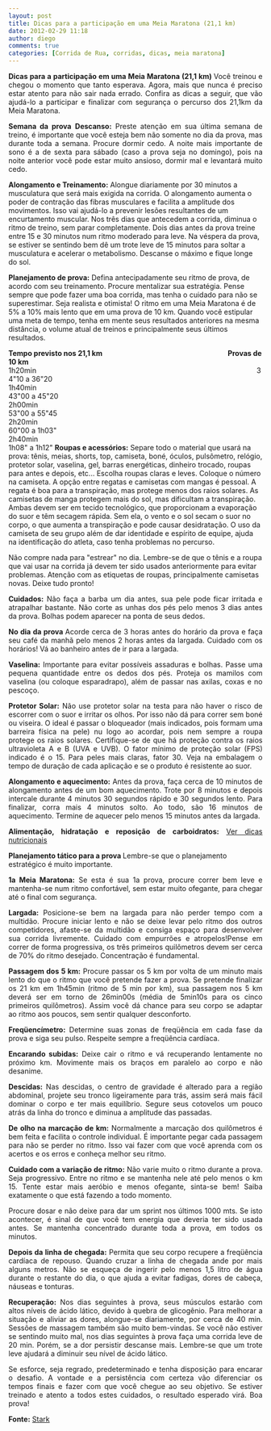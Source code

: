 ```yaml
---
layout: post
title: Dicas para a participação em uma Meia Maratona (21,1 km) 
date: 2012-02-29 11:18
author: diego
comments: true
categories: [Corrida de Rua, corridas, dicas, meia maratona]
---
```

<p align="justify"><strong>Dicas para a participação em uma Meia Maratona (21,1 km)
</strong>Você treinou e chegou o momento que tanto esperava. Agora, mais que nunca é preciso estar atento para não sair nada errado. Confira as dicas a seguir, que vão ajudá-lo a participar e finalizar com segurança o percurso dos 21,1km da Meia Maratona.</p>
<p align="justify"><strong>Semana da prova</strong>
<strong>Descanso:</strong> Preste atenção em sua última semana de treino, é importante que você esteja bem não somente no dia da prova, mas durante toda a semana. Procure dormir cedo. A noite mais importante de sono é a de sexta para sábado (caso a prova seja no domingo), pois na noite anterior você pode estar muito ansioso, dormir mal e levantará muito cedo.</p>
<strong>Alongamento e Treinamento:</strong> Alongue diariamente por 30 minutos a musculatura que será mais exigida na corrida. O alongamento aumenta o poder de contração das fibras musculares e facilita a amplitude dos movimentos. Isso vai ajudá-lo a prevenir lesões resultantes de um encurtamento muscular. Nos três dias que antecedem a corrida, diminua o ritmo de treino, sem parar completamente. Dois dias antes da prova treine entre 15 e 30 minutos num ritmo moderado para leve. Na véspera da prova, se estiver se sentindo bem dê um trote leve de 15 minutos para soltar a musculatura e acelerar o metabolismo. Descanse o máximo e fique longe do sol.

<strong>Planejamento de prova:</strong> Defina antecipadamente seu ritmo de prova, de acordo com seu treinamento. Procure mentalizar sua estratégia. Pense sempre que pode fazer uma boa corrida, mas tenha o cuidado para não se superestimar. Seja realista e otimista!
O ritmo em uma Meia Maratona é de 5% a 10% mais lento que em uma prova de 10 km. Quando você estipular uma meta de tempo, tenha em mente seus resultados anteriores na mesma distância, o volume atual de treinos e principalmente seus últimos resultados.

<strong>Tempo previsto nos 21,1 km                                                                           Provas de 10 km</strong>
1h20min                                                                                                               34"10 a 36"20
1h40min                                                                                                               43"00 a 45"20
2h00min                                                                                                               53"00 a 55"45
2h20min                                                                                                               60"00 a 1h03"
2h40min                                                                                                               1h08" a 1h12"
<strong>
Roupas e acessórios:</strong> Separe todo o material que usará na prova: tênis, meias, shorts, top, camiseta, boné, óculos, pulsômetro, relógio, protetor solar, vaselina, gel, barras energéticas, dinheiro trocado, roupas para antes e depois, etc... Escolha roupas claras e leves. Coloque o número na camiseta. A opção entre regatas e camisetas com mangas é pessoal. A regata é boa para a transpiração, mas protege menos dos raios solares. As camisetas de manga protegem mais do sol, mas dificultam a transpiração. Ambas devem ser em tecido tecnológico, que proporcionam a evaporação do suor e têm secagem rápida. Sem ela, o vento e o sol secam o suor no corpo, o que aumenta a transpiração e pode causar desidratação. O uso da camiseta de seu grupo além de dar identidade e espírito de equipe, ajuda na identificação do atleta, caso tenha problemas no percurso.

Não compre nada para "estrear" no dia. Lembre-se de que o tênis e a roupa que vai usar na corrida já devem ter sido usados anteriormente para evitar problemas. Atenção com as etiquetas de roupas, principalmente camisetas novas. Deixe tudo pronto!
<p align="justify"><strong>Cuidados:</strong> Não faça a barba um dia antes, sua pele pode ficar irritada e atrapalhar bastante. Não corte as unhas dos pés pelo menos 3 dias antes da prova. Bolhas podem aparecer na ponta de seus dedos.</p>
<p align="justify"><strong>No dia da prova
</strong>Acorde cerca de 3 horas antes do horário da prova e faça seu café da manhã pelo menos 2 horas antes da largada. Cuidado com os horários! Vá ao banheiro antes de ir para a largada.</p>
<p align="justify"><strong>Vaselina:</strong> Importante para evitar possíveis assaduras e bolhas. Passe uma pequena quantidade entre os dedos dos pés. Proteja os mamilos com vaselina (ou coloque esparadrapo), além de passar nas axilas, coxas e no pescoço.</p>
<p align="justify"><strong>Protetor Solar:</strong> Não use protetor solar na testa para não haver o risco de escorrer com o suor e irritar os olhos. Por isso não dá para correr sem boné ou viseira. O ideal é passar o bloqueador (mais indicados, pois formam uma barreira física na pele) nu logo ao acordar, pois nem sempre a roupa protege os raios solares. Certifique-se de que há proteção contra os raios ultravioleta A e B (UVA e UVB). O fator mínimo de proteção solar (FPS) indicado é o 15. Para peles mais claras, fator 30. Veja na embalagem o tempo de duração de cada aplicação e se o produto é resistente ao suor.</p>
<p align="justify"><strong>Alongamento e aquecimento:</strong> Antes da prova, faça cerca de 10 minutos de alongamento antes de um bom aquecimento. Trote por 8 minutos e depois intercale durante 4 minutos 30 segundos rápido e 30 segundos lento. Para finalizar, corra mais 4 minutos solto. Ao todo, são 16 minutos de aquecimento. Termine de aquecer pelo menos 15 minutos antes da largada.</p>
<p align="justify"><strong>Alimentação, hidratação e reposição de carboidratos:</strong> <a href="http://www.diegoronan.com.br/diegoronan/index.php/2012/02/29/dicas-nutricionais-para-meia-maratona/">Ver dicas nutricionais</a></p>
<strong>Planejamento tático para a prova
</strong>Lembre-se que o planejamento estratégico é muito importante.
<p align="justify"><strong>1a Meia Maratona:</strong> Se esta é sua 1a prova, procure correr bem leve e mantenha-se num ritmo confortável, sem estar muito ofegante, para chegar até o final com segurança.</p>
<p align="justify"><strong>Largada:</strong> Posicione-se bem na largada para não perder tempo com a multidão. Procure iniciar lento e não se deixe levar pelo ritmo dos outros competidores, afaste-se da multidão e consiga espaço para desenvolver sua corrida livremente. Cuidado com empurrões e atropelos!Pense em correr de forma progressiva, os três primeiros quilômetros devem ser cerca de 70% do ritmo desejado. Concentração é fundamental.</p>
<p align="justify"><strong>Passagem dos 5 km:</strong> Procure passar os 5 km por volta de um minuto mais lento do que o ritmo que você pretende fazer a prova. Se pretende finalizar os 21 km em 1h45min (ritmo de 5 min por km), sua passagem nos 5 km deverá ser em torno de 26min00s (média de 5min10s para os cinco primeiros quilômetros). Assim você dá chance para seu corpo se adaptar ao ritmo aos poucos, sem sentir qualquer desconforto.</p>
<p align="justify"><strong>Freqüencímetro:</strong> Determine suas zonas de freqüência em cada fase da prova e siga seu pulso. Respeite sempre a freqüência cardíaca.</p>
<p align="justify"><strong>Encarando subidas:</strong> Deixe cair o ritmo e vá recuperando lentamente no próximo km. Movimente mais os braços em paralelo ao corpo e não desanime.</p>
<p align="justify"><strong>Descidas:</strong> Nas descidas, o centro de gravidade é alterado para a região abdominal, projete seu tronco ligeiramente para trás, assim será mais fácil dominar o corpo e ter mais equilíbrio. Segure seus cotovelos um pouco atrás da linha do tronco e diminua a amplitude das passadas.</p>
<p align="justify"><strong>De olho na marcação de km:</strong> Normalmente a marcação dos quilômetros é bem feita e facilita o controle individual. É importante pegar cada passagem para não se perder no ritmo. Isso vai fazer com que você aprenda com os acertos e os erros e conheça melhor seu ritmo.</p>
<p align="justify"><strong>Cuidado com a variação de ritmo:</strong> Não varie muito o ritmo durante a prova. Seja progressivo. Entre no ritmo e se mantenha nele até pelo menos o km 15. Tente estar mais aeróbio e menos ofegante, sinta-se bem! Saiba exatamente o que está fazendo a todo momento.</p>
<p align="justify">Procure dosar e não deixe para dar um sprint nos últimos 1000 mts. Se isto acontecer, é sinal de que você tem energia que deveria ter sido usada antes. Se mantenha concentrado durante toda a prova, em todos os minutos.</p>
<p align="justify"><strong>Depois da linha de chegada:</strong> Permita que seu corpo recupere a freqüência cardíaca de repouso. Quando cruzar a linha de chegada ande por mais alguns metros. Não se esqueça de ingerir pelo menos 1,5 litro de água durante o restante do dia, o que ajuda a evitar fadigas, dores de cabeça, náuseas e tonturas.</p>
<p align="justify"><strong>Recuperação:</strong> Nos dias seguintes à prova, seus músculos estarão com altos níveis de ácido lático, devido à quebra de glicogênio. Para melhorar a situação e aliviar as dores, alongue-se diariamente, por cerca de 40 min. Sessões de massagem também são muito bem-vindas. Se você não estiver se sentindo muito mal, nos dias seguintes à prova faça uma corrida leve de 20 min. Porém, se a dor persistir descanse mais. Lembre-se que um trote leve ajudará a diminuir seu nível de ácido lático.</p>
<p align="justify">Se esforce, seja regrado, predeterminado e tenha disposição para encarar o desafio. A vontade e a persistência com certeza vão diferenciar os tempos finais e fazer com que você chegue ao seu objetivo. Se estiver treinado e atento a todos estes cuidados, o resultado esperado virá. Boa prova!</p>
<p align="justify"><strong>Fonte:</strong> <a href="http://www.starkonline.com.br/content/aplicacao/stark/treinamento/gerados/dicas_maratona.asp" target="_blank">Stark</a></p>
